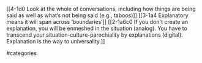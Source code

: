 [[4-1d0 Look at the whole of conversations, including how things are being said as well as what’s not being said (e.g., taboos)]]
[[3-1a4 Explanatory means it will span across ‘boundaries’]]
[[2-1a6c0 If you don't create an explanation, you will be enmeshed in the situation (analog). You have to transcend your situation-culture-parochiality by explanations (digital). Explanation is the way to universality.]]

#categories 